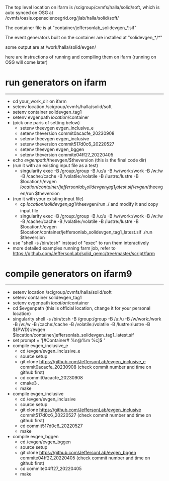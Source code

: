 
The top level location on ifarm is /scigroup/cvmfs/halla/solid/soft, which is auto synced on OSG at /cvmfs/oasis.opensciencegrid.org/jlab/halla/solid/soft/

The container file is at "container/jeffersonlab_solidevgen_\*.sif"

The event generators built on the container are installed at "solidevgen_\*/\*"

some output are at /work/halla/solid/evgen/

here are instructions of running and compiling them on ifarm (running on OSG will come later)

# run generators on ifarm
--------------------
* cd your_work_dir on ifarm
* setenv location /scigroup/cvmfs/halla/solid/soft
* setenv container solidevgen_tag1
* setenv evgenpath $location/$container
* (pick one paris of setting below)
  * setenv theevgen evgen_inclusive_e
  * setenv theversion commit0acacfe_20230908
  * setenv theevgen evgen_inclusive
  * setenv theversion commit517d0c6_20220527
  * setenv theevgen evgen_bggen
  * setenv theversion commite04ff27_20220405
* echo $evgenpath/$theevgen/$theversion (this is the final code dir)
* (run it with an existing input file as a test)
  * singularity exec -B /group:/group -B /u:/u -B /w/work:/work -B /w:/w -B /cache:/cache -B /volatile:/volatile -B /lustre:/lustre -B $location/:/evgen $location/container/jeffersonlab_solidevgen_tag1_latest.sif /evgen/$theevgen/run $theversion
* (run it with your existing input file) 
  * cp $location/solidevgen_tag1/$theevgen/run ./ and modify it and copy input file
  * singularity exec -B /group:/group -B /u:/u -B /w/work:/work -B /w:/w -B /cache:/cache -B /volatile:/volatile -B /lustre:/lustre -B $location/:/evgen $location/container/jeffersonlab_solidevgen_tag1_latest.sif ./run $theversion
* use "shell -s /bin/tcsh" instead of "exec" to run them interactively
* more detailed examples running farm job, refer to https://github.com/JeffersonLab/solid_gemc/tree/master/script/farm

# compile generators on ifarm9
--------------------
* setenv location /scigroup/cvmfs/halla/solid/soft
* setenv container solidevgen_tag1
* setenv evgenpath $location/$container
* cd $evgenpath (this is official location, change it for your personal location)
* singularity shell -s /bin/tcsh -B /group:/group -B /u:/u -B /w/work:/work -B /w:/w -B /cache:/cache -B /volatile:/volatile -B /lustre:/lustre -B ${PWD}:/evgen $location/container/jeffersonlab_solidevgen_tag1_latest.sif
* set prompt = '[#Container# %n@%m %c]$ '
* compile evgen_inclusive_e
  * cd /evgen/evgen_inclusive_e
  * source setup
  * git clone https://github.com/JeffersonLab/evgen_inclusive_e commit0acacfe_20230908 (check commit number and time on github first)
  * cd commit0acacfe_20230908
  * cmake3 .
  * make
* compile evgen_inclusive
  * cd /evgen/evgen_inclusive
  * source setup 
  * git clone https://github.com/JeffersonLab/evgen_inclusive commit517d0c6_20220527 (check commit number  and time on github first)
  * cd commit517d0c6_20220527
  * make
* compile evgen_bggen
  * cd /evgen/evgen_bggen
  * source setup
  * git clone https://github.com/JeffersonLab/evgen_bggen commite04ff27_20220405 (check commit number  and time on github first)
  * cd commite04ff27_20220405
  * make
